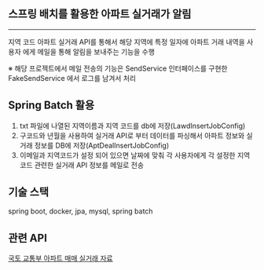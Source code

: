 ##  스프링 배치를 활용한 아파트 실거래가 알림

---

지역 코드 아파트 실거래 API를 통해서 해당 지역에 특정 일자에 아파트 거래 내역을 
 사용자 에게 메일을 통해 알림을 보내주는 기능을 수행

※ 해당 프로젝트에서 메일 전송의 기능은 SendService 인터페이스를 구현한 FakeSendService 에서 
로그를 남겨서 처리

## Spring Batch 활용
1. txt 파일에 나열된 지역이름과 지역 코드를 db에 저장(LawdInsertJobConfig)
2. 구코드와 년월을 사용하여 실거래 API로 부터 데이터를 파싱해서 아파트 정보와 실거래 정보를 DB에 저장(AptDealInsertJobConfig)
3. 이메일과 지역코드가 설정 되어 있으면 날짜에 맞춰 각 사용자에게 각 설정한 지역코드 관련한 실거래 API 정보를 메일로 전송

 
##  기술 스택 

spring boot, docker, jpa, mysql, spring batch 

## 관련 API 
[국토 교통부 아파트 매매 실거래 자료](https://www.data.go.kr/iim/api/selectAPIAcountView.do)